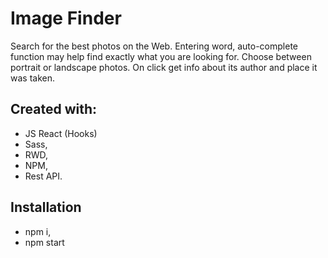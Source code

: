 # Image Finder
Search for the best photos on the Web. 
Entering word, auto-complete function may help find exactly what 
you are looking for. Choose between portrait or landscape photos. 
On click get info about its author and place it was taken.

## Created with:
- JS React (Hooks)
- Sass,
- RWD,
- NPM,
- Rest API.

## Installation
- npm i,
- npm start

